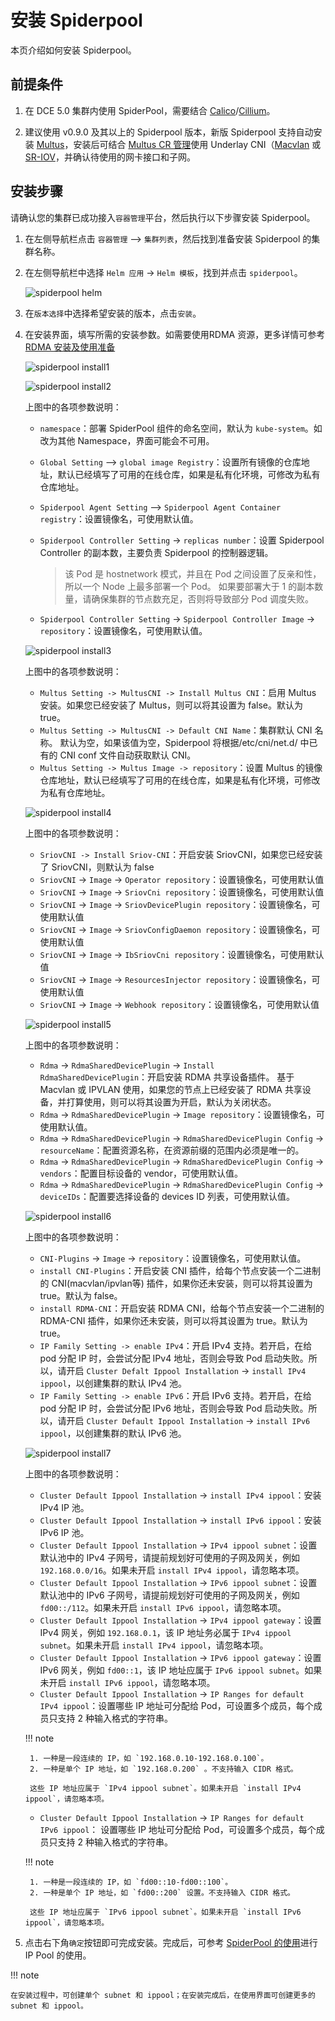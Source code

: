 # 安装 Spiderpool

本页介绍如何安装 Spiderpool。

## 前提条件

1. 在 DCE 5.0 集群内使用 SpiderPool，需要结合 [Calico](../../calico/index.md)/[Cillium](../../cilium/index.md)。

1. 建议使用 v0.9.0 及其以上的 Spiderpool 版本，新版 Spiderpool 支持自动安装 [Multus](../../multus-underlay/install.md)，安装后可结合 [Multus CR 管理](../../../config/multus-cr.md)使用 Underlay CNI（[Macvlan](../../multus-underlay/macvlan.md) 或 [SR-IOV](../../multus-underlay/sriov.md)，并确认待使用的网卡接口和子网。

## 安装步骤

请确认您的集群已成功接入`容器管理`平台，然后执行以下步骤安装 Spiderpool。

1. 在左侧导航栏点击 `容器管理` —> `集群列表`，然后找到准备安装 Spiderpool 的集群名称。

1. 在左侧导航栏中选择 `Helm 应用` -> `Helm 模板`，找到并点击 `spiderpool`。

    ![spiderpool helm](https://docs.daocloud.io/daocloud-docs-images/docs/zh/docs/network/images/spiderpool-helm.png)

1. 在`版本选择`中选择希望安装的版本，点击`安装`。

1. 在安装界面，填写所需的安装参数。如需要使用RDMA 资源，更多详情可参考 [RDMA 安装及使用准备](rdmapara.md)

    ![spiderpool install1](../../../images/spiderpool-install1.png)

    ![spiderpool install2](../../../images/spiderpool-install2.png)

    上图中的各项参数说明：

    - `namespace`：部署 SpiderPool 组件的命名空间，默认为 `kube-system`。如改为其他 Namespace，界面可能会不可用。
    - `Global Setting` —> `global image Registry`：设置所有镜像的仓库地址，默认已经填写了可用的在线仓库，如果是私有化环境，可修改为私有仓库地址。
    - `Spiderpool Agent Setting` —> `Spiderpool Agent Container registry`：设置镜像名，可使用默认值。
    - `Spiderpool Controller Setting` -> `replicas number`：设置 Spiderpool Controller 的副本数，主要负责 Spiderpool 的控制器逻辑。

        > 该 Pod 是 hostnetwork 模式，并且在 Pod 之间设置了反亲和性，所以一个 Node 上最多部署一个 Pod。
        如果要部署大于 1 的副本数量，请确保集群的节点数充足，否则将导致部分 Pod 调度失败。

    - `Spiderpool Controller Setting` -> `Spiderpool Controller Image` -> `repository`：设置镜像名，可使用默认值。

    ![spiderpool install3](../../../images/spiderpool-install3.png)

    上图中的各项参数说明：

    - `Multus Setting -> MultusCNI -> Install Multus CNI`：启用 Multus 安装。如果您已经安装了 Multus，则可以将其设置为 false。默认为 true。
    - `Multus Setting -> MultusCNI -> Default CNI Name`：集群默认 CNI 名称。 默认为空，如果该值为空，Spiderpool 将根据/etc/cni/net.d/ 中已有的 CNI conf 文件自动获取默认 CNI。
    - `Multus Setting -> Multus Image -> repository`：设置 Multus 的镜像仓库地址，默认已经填写了可用的在线仓库，如果是私有化环境，可修改为私有仓库地址。
  
    ![spiderpool install4](../../../images/spiderpool-install4.png)

    上图中的各项参数说明：

    - `SriovCNI -> Install Sriov-CNI`：开启安装 SriovCNI，如果您已经安装了 SriovCNI，则默认为 false
    - `SriovCNI` -> `Image` -> `Operator repository`：设置镜像名，可使用默认值
    - `SriovCNI` -> `Image` -> `SriovCni repository`：设置镜像名，可使用默认值
    - `SriovCNI` -> `Image` -> `SriovDevicePlugin repository`：设置镜像名，可使用默认值
    - `SriovCNI` -> `Image` -> `SriovConfigDaemon repository`：设置镜像名，可使用默认值
    - `SriovCNI` -> `Image` -> `IbSriovCni repository`：设置镜像名，可使用默认值
    - `SriovCNI` -> `Image` -> `ResourcesInjector repository`：设置镜像名，可使用默认值
    - `SriovCNI` -> `Image` -> `Webhook repository`：设置镜像名，可使用默认值

   ![spiderpool install5](../../../images/spiderpool-install5.png)

    上图中的各项参数说明：

    - `Rdma` -> `RdmaSharedDevicePlugin` -> `Install RdmaSharedDevicePlugin`：开启安装 RDMA 共享设备插件。 基于 Macvlan 或 IPVLAN 使用，如果您的节点上已经安装了 RDMA 共享设备，并打算使用，则可以将其设置为开启，默认为关闭状态。
    - `Rdma` -> `RdmaSharedDevicePlugin` -> `Image repository`：设置镜像名，可使用默认值。
    - `Rdma` -> `RdmaSharedDevicePlugin` -> `RdmaSharedDevicePlugin Config` -> `resourceName`：配置资源名称，在资源前缀的范围内必须是唯一的。
    - `Rdma` -> `RdmaSharedDevicePlugin` -> `RdmaSharedDevicePlugin Config` -> `vendors`：配置目标设备的 vendor，可使用默认值。
    - `Rdma` -> `RdmaSharedDevicePlugin` -> `RdmaSharedDevicePlugin Config` -> `deviceIDs`：配置要选择设备的 devices ID 列表，可使用默认值。
  
   ![spiderpool install6](../../../images/spiderpool-install6.png)

    上图中的各项参数说明：

   - `CNI-Plugins` -> `Image` -> `repository`：设置镜像名，可使用默认值。
   - `install CNI-Plugins`：开启安装 CNI 插件，给每个节点安装一个二进制的 CNI(macvlan/ipvlan等) 插件，如果你还未安装，则可以将其设置为 true。默认为 false。
   - `install RDMA-CNI`：开启安装 RDMA CNI，给每个节点安装一个二进制的 RDMA-CNI 插件，如果你还未安装，则可以将其设置为 true。默认为 true。
   - `IP Family Setting -> enable IPv4`：开启 IPv4 支持。若开启，在给 pod 分配 IP 时，会尝试分配 IPv4 地址，否则会导致 Pod 启动失败。所以，请开启 `Cluster Defalt Ippool Installation` -> `install IPv4 ippool`，以创建集群的默认 IPv4 池。
   - `IP Family Setting -> enable IPv6`：开启 IPv6 支持。若开启，在给 pod 分配 IP 时，会尝试分配 IPv6 地址，否则会导致 Pod 启动失败。所以，请开启 `Cluster Default Ippool Installation` -> `install IPv6 ippool`，以创建集群的默认 IPv6 池。

   ![spiderpool install7](../../../images/spiderpool-install7.png)

    上图中的各项参数说明：

    - `Cluster Default Ippool Installation` -> `install IPv4 ippool`：安装 IPv4 IP 池。
    - `Cluster Default Ippool Installation` -> `install IPv6 ippool`：安装 IPv6 IP 池。
    - `Cluster Default Ippool Installation` -> `IPv4 ippool subnet`：设置默认池中的 IPv4 子网号，请提前规划好可使用的子网及网关，例如 `192.168.0.0/16`。如果未开启 `install IPv4 ippool`，请忽略本项。
    - `Cluster Default Ippool Installation` -> `IPv6 ippool subnet`：设置默认池中的 IPv6 子网号，请提前规划好可使用的子网及网关，例如 `fd00::/112`。如果未开启 `install IPv6 ippool`，请忽略本项。
    - `Cluster Default Ippool Installation` -> `IPv4 ippool gateway`：设置 IPv4 网关，例如 `192.168.0.1`，该 IP 地址务必属于 `IPv4 ippool subnet`。如果未开启 `install IPv4 ippool`，请忽略本项。
    - `Cluster Default Ippool Installation` -> `IPv6 ippool gateway`：设置 IPv6 网关，例如 `fd00::1`，该 IP 地址应属于 `IPv6 ippool subnet`。如果未开启 `install IPv6 ippool`，请忽略本项。
    - `Cluster Default Ippool Installation` -> `IP Ranges for default IPv4 ippool`：设置哪些 IP 地址可分配给 Pod，可设置多个成员，每个成员只支持 2 种输入格式的字符串。

    !!! note

        1. 一种是一段连续的 IP，如 `192.168.0.10-192.168.0.100`。
        2. 一种是单个 IP 地址，如 `192.168.0.200` 。不支持输入 CIDR 格式。

        这些 IP 地址应属于 `IPv4 ippool subnet`。如果未开启 `install IPv4 ippool`，请忽略本项。

    - `Cluster Default Ippool Installation` -> `IP Ranges for default IPv6 ippool`：
     设置哪些 IP 地址可分配给 Pod，可设置多个成员，每个成员只支持 2 种输入格式的字符串。
  
    !!! note

        1. 一种是一段连续的 IP，如 `fd00::10-fd00::100`。
        2. 一种是单个 IP 地址，如 `fd00::200` 设置。不支持输入 CIDR 格式。

        这些 IP 地址应属于 `IPv6 ippool subnet`。如果未开启 `install IPv6 ippool`，请忽略本项。

1. 点击右下角`确定`按钮即可完成安装。完成后，可参考
   [SpiderPool 的使用](https://spidernet-io.github.io/spiderpool/v0.9/usage/install/get-started-kind/)进行 IP Pool 的使用。

!!! note

    在安装过程中，可创建单个 subnet 和 ippool；在安装完成后，在使用界面可创建更多的 subnet 和 ippool。
